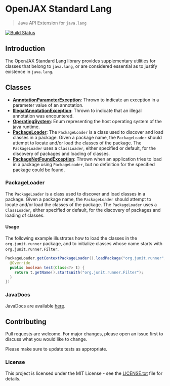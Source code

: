 # OpenJAX Standard Lang

> Java API Extension for `java.lang`

[![Build Status](https://travis-ci.org/openjax/standard-lang.png)](https://travis-ci.org/openjax/standard-lang)

## Introduction

The OpenJAX Standard Lang library provides supplementary utilities for classes that belong to `java.lang`, or are considered essential as to justify existence in `java.lang`.

## Classes

* **[AnnotationParameterException](src/main/java/org/openjax/standard/lang/AnnotationParameterException.java)**: Thrown to indicate an exception in a parameter value of an annotation.
* **[IllegalAnnotationException](src/main/java/org/openjax/standard/lang/IllegalAnnotationException.java)**: Thrown to indicate that an illegal annotation was encountered.
* **[OperatingSystem](src/main/java/org/openjax/standard/lang/OperatingSystem.java)**: Enum representing the host operating system of the java runtime.
* **[PackageLoader](src/main/java/org/openjax/standard/lang/PackageLoader.java)**: The `PackageLoader` is a class used to discover and load classes in a package. Given a package name, the `PackageLoader` should attempt to locate and/or load the classes of the package. The `PackageLoader` uses a `ClassLoader`, either specified or default, for the discovery of packages and loading of classes.
* **[PackageNotFoundException](src/main/java/org/openjax/standard/lang/PackageNotFoundException.java)**: Thrown when an application tries to load in a package using `PackageLoader`, but no definition for the specified package could be found.

### PackageLoader

The `PackageLoader` is a class used to discover and load classes in a package. Given a package name, the `PackageLoader` should attempt to locate and/or load the classes of the package. The `PackageLoader` uses a `ClassLoader`, either specified or default, for the discovery of packages and loading of classes.

#### Usage

The following example illustrates how to load the classes in the `org.junit.runner` package, and to initialize classes whose name starts with `org.junit.runner.Filter`.

```java
PackageLoader.getContextPackageLoader().loadPackage("org.junit.runner", new Predicate<Class<?>>() {
  @Override
  public boolean test(Class<?> t) {
    return t.getName().startsWith("org.junit.runner.Filter");
  }
})
```

### JavaDocs

JavaDocs are available [here](https://standard.openjax.org/lang/apidocs/).

## Contributing

Pull requests are welcome. For major changes, please open an issue first to discuss what you would like to change.

Please make sure to update tests as appropriate.

### License

This project is licensed under the MIT License - see the [LICENSE.txt](LICENSE.txt) file for details.